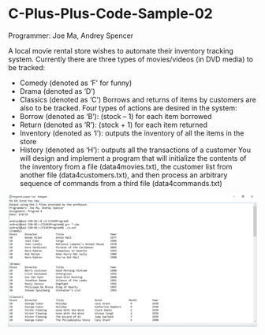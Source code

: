 # C-Plus-Plus-Code-Sample-02

Programmer: Joe Ma, Andrey Spencer

A local movie rental store wishes to automate their inventory tracking system. Currently there are
three types of movies/videos (in DVD media) to be tracked:
- Comedy (denoted as ‘F’ for funny)
- Drama (denoted as ‘D’)
- Classics (denoted as ‘C’)
Borrows and returns of items by customers are also to be tracked. Four types of actions are
desired in the system:
- Borrow (denoted as ‘B’): (stock – 1) for each item borrowed
- Return (denoted as ‘R’): (stock + 1) for each item returned
- Inventory (denoted as ‘I’): outputs the inventory of all the items in the store
- History (denoted as ‘H’): outputs all the transactions of a customer
You will design and implement a program that will initialize the contents of the inventory from a
file (data4movies.txt), the customer list from another file (data4customers.txt), and then
process an arbitrary sequence of commands from a third file (data4commands.txt)

![Alt text](https://github.com/mahokyin/C-Plus-Plus-Code-Sample-02/blob/master/Capture.JPG)
